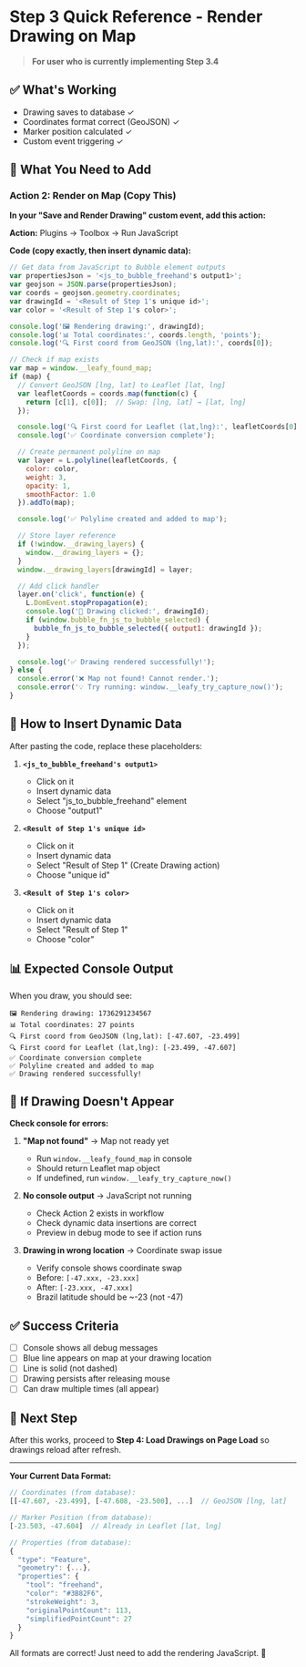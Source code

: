 # Step 3 Quick Reference - Render Drawing on Map

> **For user who is currently implementing Step 3.4**

## ✅ What's Working

- Drawing saves to database ✓
- Coordinates format correct (GeoJSON) ✓
- Marker position calculated ✓
- Custom event triggering ✓

## 🎯 What You Need to Add

### Action 2: Render on Map (Copy This)

**In your "Save and Render Drawing" custom event, add this action:**

**Action:** Plugins → Toolbox → Run JavaScript

**Code (copy exactly, then insert dynamic data):**

```javascript
// Get data from JavaScript to Bubble element outputs
var propertiesJson = '<js_to_bubble_freehand's output1>';
var geojson = JSON.parse(propertiesJson);
var coords = geojson.geometry.coordinates;
var drawingId = '<Result of Step 1's unique id>';
var color = '<Result of Step 1's color>';

console.log('🖼️ Rendering drawing:', drawingId);
console.log('📊 Total coordinates:', coords.length, 'points');
console.log('🔍 First coord from GeoJSON (lng,lat):', coords[0]);

// Check if map exists
var map = window.__leafy_found_map;
if (map) {
  // Convert GeoJSON [lng, lat] to Leaflet [lat, lng]
  var leafletCoords = coords.map(function(c) {
    return [c[1], c[0]];  // Swap: [lng, lat] → [lat, lng]
  });

  console.log('🔍 First coord for Leaflet (lat,lng):', leafletCoords[0]);
  console.log('✅ Coordinate conversion complete');

  // Create permanent polyline on map
  var layer = L.polyline(leafletCoords, {
    color: color,
    weight: 3,
    opacity: 1,
    smoothFactor: 1.0
  }).addTo(map);

  console.log('✅ Polyline created and added to map');

  // Store layer reference
  if (!window.__drawing_layers) {
    window.__drawing_layers = {};
  }
  window.__drawing_layers[drawingId] = layer;

  // Add click handler
  layer.on('click', function(e) {
    L.DomEvent.stopPropagation(e);
    console.log('📍 Drawing clicked:', drawingId);
    if (window.bubble_fn_js_to_bubble_selected) {
      bubble_fn_js_to_bubble_selected({ output1: drawingId });
    }
  });

  console.log('✅ Drawing rendered successfully!');
} else {
  console.error('❌ Map not found! Cannot render.');
  console.error('💡 Try running: window.__leafy_try_capture_now()');
}
```

## 🔧 How to Insert Dynamic Data

After pasting the code, replace these placeholders:

1. **`<js_to_bubble_freehand's output1>`**
   - Click on it
   - Insert dynamic data
   - Select "js_to_bubble_freehand" element
   - Choose "output1"

2. **`<Result of Step 1's unique id>`**
   - Click on it
   - Insert dynamic data
   - Select "Result of Step 1" (Create Drawing action)
   - Choose "unique id"

3. **`<Result of Step 1's color>`**
   - Click on it
   - Insert dynamic data
   - Select "Result of Step 1"
   - Choose "color"

## 📊 Expected Console Output

When you draw, you should see:

```
🖼️ Rendering drawing: 1736291234567
📊 Total coordinates: 27 points
🔍 First coord from GeoJSON (lng,lat): [-47.607, -23.499]
🔍 First coord for Leaflet (lat,lng): [-23.499, -47.607]
✅ Coordinate conversion complete
✅ Polyline created and added to map
✅ Drawing rendered successfully!
```

## 🐛 If Drawing Doesn't Appear

**Check console for errors:**

1. **"Map not found"** → Map not ready yet
   - Run `window.__leafy_found_map` in console
   - Should return Leaflet map object
   - If undefined, run `window.__leafy_try_capture_now()`

2. **No console output** → JavaScript not running
   - Check Action 2 exists in workflow
   - Check dynamic data insertions are correct
   - Preview in debug mode to see if action runs

3. **Drawing in wrong location** → Coordinate swap issue
   - Verify console shows coordinate swap
   - Before: `[-47.xxx, -23.xxx]`
   - After: `[-23.xxx, -47.xxx]`
   - Brazil latitude should be ~-23 (not -47)

## ✅ Success Criteria

- [ ] Console shows all debug messages
- [ ] Blue line appears on map at your drawing location
- [ ] Line is solid (not dashed)
- [ ] Drawing persists after releasing mouse
- [ ] Can draw multiple times (all appear)

## 🎯 Next Step

After this works, proceed to **Step 4: Load Drawings on Page Load** so drawings reload after refresh.

---

**Your Current Data Format:**

```javascript
// Coordinates (from database):
[[-47.607, -23.499], [-47.608, -23.500], ...]  // GeoJSON [lng, lat]

// Marker Position (from database):
[-23.503, -47.604]  // Already in Leaflet [lat, lng]

// Properties (from database):
{
  "type": "Feature",
  "geometry": {...},
  "properties": {
    "tool": "freehand",
    "color": "#3B82F6",
    "strokeWeight": 3,
    "originalPointCount": 113,
    "simplifiedPointCount": 27
  }
}
```

All formats are correct! Just need to add the rendering JavaScript. 🚀
